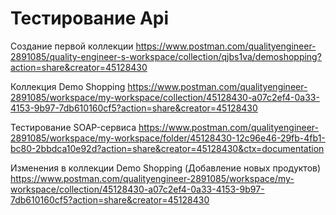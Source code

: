 # Тестирование Api

Создание первой коллекции
https://www.postman.com/qualityengineer-2891085/quality-engineer-s-workspace/collection/qjbs1va/demoshopping?action=share&creator=45128430

Коллекция Demo Shopping
https://www.postman.com/qualityengineer-2891085/workspace/my-workspace/collection/45128430-a07c2ef4-0a33-4153-9b97-7db610160cf5?action=share&creator=45128430

Тестирование SOAP-сервиса
https://www.postman.com/qualityengineer-2891085/workspace/my-workspace/folder/45128430-12c96e46-29fb-4fb1-bc80-2bbdca10e92d?action=share&creator=45128430&ctx=documentation

Изменения в коллекции Demo Shopping (Добавление новых продуктов)
https://www.postman.com/qualityengineer-2891085/workspace/my-workspace/collection/45128430-a07c2ef4-0a33-4153-9b97-7db610160cf5?action=share&creator=45128430
